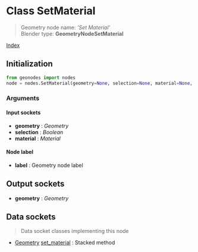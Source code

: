 
# Class SetMaterial

> Geometry node name: _'Set Material'_<br>Blender type:  **GeometryNodeSetMaterial**


[Index](/docs/index.md)

## Initialization


```python
from geonodes import nodes
node = nodes.SetMaterial(geometry=None, selection=None, material=None, label=None)
```


### Arguments


#### Input sockets



- **geometry** : _Geometry_
- **selection** : _Boolean_
- **material** : _Material_



#### Node label



- **label** : Geometry node label



## Output sockets



- **geometry** : _Geometry_



## Data sockets

> Data socket classes implementing this node




- [Geometry](../sockets/Geometry.md) [set_material](../sockets/Geometry.md#set_material) : Stacked method


